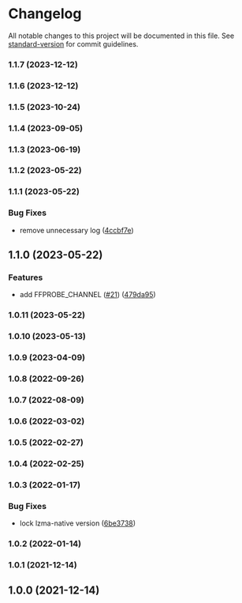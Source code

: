 # Changelog

All notable changes to this project will be documented in this file. See [standard-version](https://github.com/conventional-changelog/standard-version) for commit guidelines.

### 1.1.7 (2023-12-12)

### 1.1.6 (2023-12-12)

### 1.1.5 (2023-10-24)

### 1.1.4 (2023-09-05)

### 1.1.3 (2023-06-19)

### 1.1.2 (2023-05-22)

### 1.1.1 (2023-05-22)


### Bug Fixes

* remove unnecessary log ([4ccbf7e](https://github.com/microlinkhq/ffprobe/commit/4ccbf7e039f49ba6f41a8d068a7da827ae731f66))

## 1.1.0 (2023-05-22)


### Features

* add FFPROBE_CHANNEL ([#21](https://github.com/microlinkhq/ffprobe/issues/21)) ([479da95](https://github.com/microlinkhq/ffprobe/commit/479da95230c8088c85da8e8c4da8d6598bfe340e))

### 1.0.11 (2023-05-22)

### 1.0.10 (2023-05-13)

### 1.0.9 (2023-04-09)

### 1.0.8 (2022-09-26)

### 1.0.7 (2022-08-09)

### 1.0.6 (2022-03-02)

### 1.0.5 (2022-02-27)

### 1.0.4 (2022-02-25)

### 1.0.3 (2022-01-17)


### Bug Fixes

* lock lzma-native version ([6be3738](https://github.com/microlinkhq/ffprobe/commit/6be37383435c7f2173d5a0e3ba40f8cc5767e1b8))

### 1.0.2 (2022-01-14)

### 1.0.1 (2021-12-14)

## 1.0.0 (2021-12-14)
